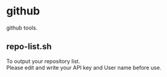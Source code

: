 # github
github tools.

## repo-list.sh
To output your repository list. <br>Please edit and write your API key and User name before use.
